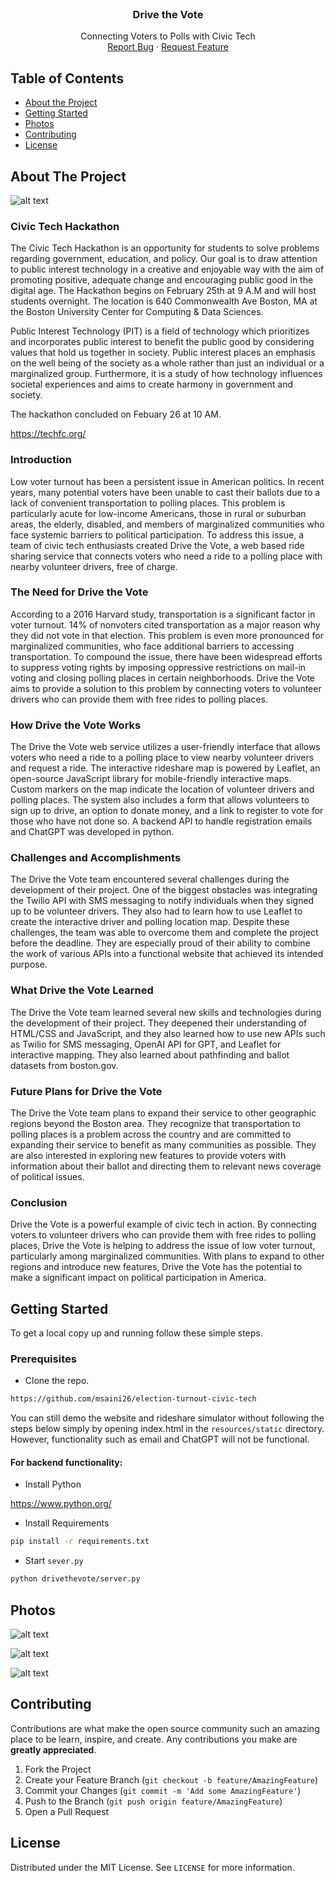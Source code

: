 <!--
*** Thanks for checking out this README Template. If you have a suggestion that would
*** make this better, please fork the repo and create a pull request or simply open
*** an issue with the tag "enhancement".
*** Thanks again! Now go create something AMAZING! :D
***
***
***
*** To avoid retyping too much info. Do a search and replace for the following:
*** github_username, repo_name, twitter_handle, email
-->

<!-- PROJECT SHIELDS -->
<!--
*** I'm using markdown "reference style" links for readability.
*** Reference links are enclosed in brackets [ ] instead of parentheses ( ).
*** See the bottom of this document for the declaration of the reference variables
*** for contributors-url, forks-url, etc. This is an optional, concise syntax you may use.
*** https://www.markdownguide.org/basic-syntax/#reference-style-links
-->

<!-- PROJECT LOGO -->
<br />
<p align="center">
  <h3 align="center">Drive the Vote</h3>

  <p align="center">
    Connecting Voters to Polls with Civic Tech
    <br />
    <a href="https://github.com/msaini26/election-turnout-civic-tech/issues">Report Bug</a>
    ·
    <a href="https://github.com/msaini26/election-turnout-civic-tech/pulls">Request Feature</a>
  </p>
</p>


<!-- TABLE OF CONTENTS -->
## Table of Contents

* [About the Project](#about-the-project)
* [Getting Started](#getting-started)
* [Photos](#photos)
* [Contributing](#contributing)
* [License](#license)


<!-- ABOUT THE PROJECT -->
## About The Project

![alt text](https://github.com/msaini26/election-turnout-civic-tech/blob/main/resources/static/images/repo/vote.PNG)

### Civic Tech Hackathon

The Civic Tech Hackathon is an opportunity for students to solve problems regarding government, education, and policy. Our goal is to draw attention to public interest technology in a creative and enjoyable way with the aim of promoting positive, adequate change and encouraging public good in the digital age. The Hackathon begins on February 25th at 9 A.M and will host students overnight. The location is 640 Commonwealth Ave Boston, MA at the Boston University Center for Computing & Data Sciences. 

Public Interest Technology (PIT) is a field of technology which prioritizes and incorporates public interest to benefit the public good by considering values that hold us together in society. Public interest places an emphasis on the well being of the society as a whole rather than just an individual or a marginalized group. Furthermore, it is a study of how technology influences societal experiences and aims to create harmony in government and society. 

The hackathon concluded on Febuary 26 at 10 AM.

https://techfc.org/

### Introduction
Low voter turnout has been a persistent issue in American politics. In recent years, many potential voters have been unable to cast their ballots due to a lack of convenient transportation to polling places. This problem is particularly acute for low-income Americans, those in rural or suburban areas, the elderly, disabled, and members of marginalized communities who face systemic barriers to political participation. To address this issue, a team of civic tech enthusiasts created Drive the Vote, a web based ride sharing service that connects voters who need a ride to a polling place with nearby volunteer drivers, free of charge.

### The Need for Drive the Vote
According to a 2016 Harvard study, transportation is a significant factor in voter turnout. 14% of nonvoters cited transportation as a major reason why they did not vote in that election. This problem is even more pronounced for marginalized communities, who face additional barriers to accessing transportation. To compound the issue, there have been widespread efforts to suppress voting rights by imposing oppressive restrictions on mail-in voting and closing polling places in certain neighborhoods. Drive the Vote aims to provide a solution to this problem by connecting voters to volunteer drivers who can provide them with free rides to polling places.

### How Drive the Vote Works
The Drive the Vote web service utilizes a user-friendly interface that allows voters who need a ride to a polling place to view nearby volunteer drivers and request a ride. The interactive rideshare map is powered by Leaflet, an open-source JavaScript library for mobile-friendly interactive maps. Custom markers on the map indicate the location of volunteer drivers and polling places. The system also includes a form that allows volunteers to sign up to drive, an option to donate money, and a link to register to vote for those who have not done so. A backend API to handle registration emails and ChatGPT was developed in python.

### Challenges and Accomplishments
The Drive the Vote team encountered several challenges during the development of their project. One of the biggest obstacles was integrating the Twilio API with SMS messaging to notify individuals when they signed up to be volunteer drivers. They also had to learn how to use Leaflet to create the interactive driver and polling location map. Despite these challenges, the team was able to overcome them and complete the project before the deadline. They are especially proud of their ability to combine the work of various APIs into a functional website that achieved its intended purpose.

### What Drive the Vote Learned
The Drive the Vote team learned several new skills and technologies during the development of their project. They deepened their understanding of HTML/CSS and JavaScript, and they also learned how to use new APIs such as Twilio for SMS messaging, OpenAI API for GPT, and Leaflet for interactive mapping. They also learned about pathfinding and ballot datasets from boston.gov.

### Future Plans for Drive the Vote
The Drive the Vote team plans to expand their service to other geographic regions beyond the Boston area. They recognize that transportation to polling places is a problem across the country and are committed to expanding their service to benefit as many communities as possible. They are also interested in exploring new features to provide voters with information about their ballot and directing them to relevant news coverage of political issues.

### Conclusion
Drive the Vote is a powerful example of civic tech in action. By connecting voters to volunteer drivers who can provide them with free rides to polling places, Drive the Vote is helping to address the issue of low voter turnout, particularly among marginalized communities. With plans to expand to other regions and introduce new features, Drive the Vote has the potential to make a significant impact on political participation in America.

<!-- GETTING STARTED -->
## Getting Started

To get a local copy up and running follow these simple steps.

### Prerequisites

* Clone the repo.
```sh
https://github.com/msaini26/election-turnout-civic-tech
```

You can still demo the website and rideshare simulator without following the steps below 
simply by opening index.html in the `resources/static` directory. However, functionality
such as email and ChatGPT will not be functional.

#### For backend functionality:

* Install Python

https://www.python.org/

* Install Requirements

```sh
pip install -r requirements.txt
```

* Start `sever.py`

```sh
python drivethevote/server.py
```

## Photos

![alt text](https://github.com/msaini26/election-turnout-civic-tech/blob/main/resources/static/images/repo/bu.png)

![alt text](https://github.com/msaini26/election-turnout-civic-tech/blob/main/resources/static/images/repo/room.jpg)

![alt text](https://github.com/msaini26/election-turnout-civic-tech/blob/main/resources/static/images/repo/group.jpg)

<!-- CONTRIBUTING -->
## Contributing

Contributions are what make the open source community such an amazing place to be learn, inspire, and create. Any contributions you make are **greatly appreciated**.

1. Fork the Project
2. Create your Feature Branch (`git checkout -b feature/AmazingFeature`)
3. Commit your Changes (`git commit -m 'Add some AmazingFeature'`)
4. Push to the Branch (`git push origin feature/AmazingFeature`)
5. Open a Pull Request

<!-- LICENSE -->
## License

Distributed under the MIT License. See `LICENSE` for more information.
